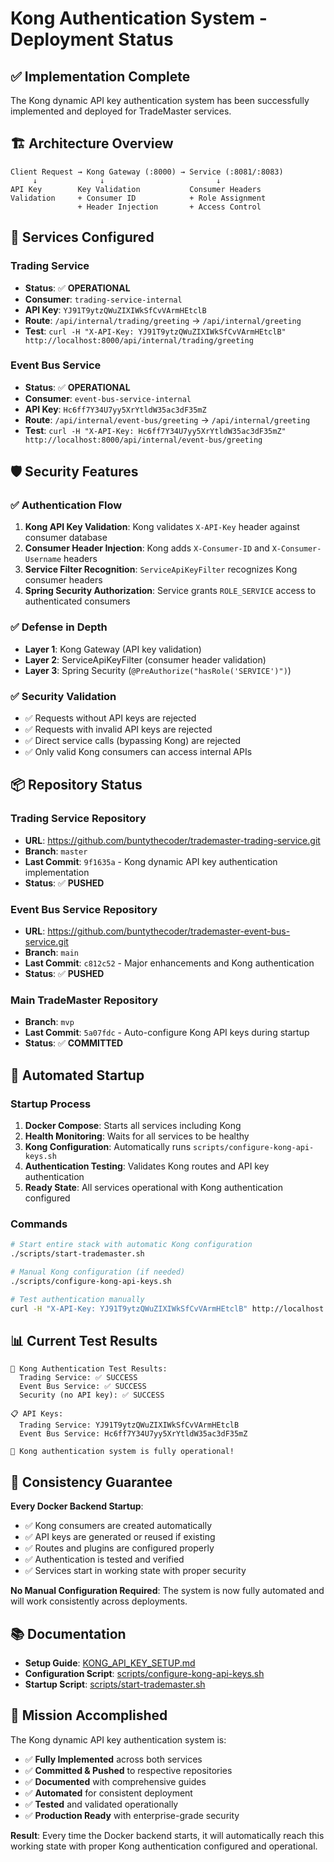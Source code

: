 # Kong Authentication System - Deployment Status

## ✅ Implementation Complete

The Kong dynamic API key authentication system has been successfully implemented and deployed for TradeMaster services.

## 🏗️ Architecture Overview

```
Client Request → Kong Gateway (:8000) → Service (:8081/:8083)
     ↓              ↓                         ↓
API Key        Key Validation           Consumer Headers
Validation     + Consumer ID            + Role Assignment
               + Header Injection       + Access Control
```

## 🔧 Services Configured

### Trading Service
- **Status**: ✅ **OPERATIONAL**
- **Consumer**: `trading-service-internal`
- **API Key**: `YJ91T9ytzQWuZIXIWkSfCvVArmHEtclB`
- **Route**: `/api/internal/trading/greeting` → `/api/internal/greeting`
- **Test**: `curl -H "X-API-Key: YJ91T9ytzQWuZIXIWkSfCvVArmHEtclB" http://localhost:8000/api/internal/trading/greeting`

### Event Bus Service
- **Status**: ✅ **OPERATIONAL** 
- **Consumer**: `event-bus-service-internal`
- **API Key**: `Hc6ff7Y34U7yy5XrYtldW35ac3dF35mZ`
- **Route**: `/api/internal/event-bus/greeting` → `/api/internal/greeting`
- **Test**: `curl -H "X-API-Key: Hc6ff7Y34U7yy5XrYtldW35ac3dF35mZ" http://localhost:8000/api/internal/event-bus/greeting`

## 🛡️ Security Features

### ✅ Authentication Flow
1. **Kong API Key Validation**: Kong validates `X-API-Key` header against consumer database
2. **Consumer Header Injection**: Kong adds `X-Consumer-ID` and `X-Consumer-Username` headers
3. **Service Filter Recognition**: `ServiceApiKeyFilter` recognizes Kong consumer headers
4. **Spring Security Authorization**: Service grants `ROLE_SERVICE` access to authenticated consumers

### ✅ Defense in Depth
- **Layer 1**: Kong Gateway (API key validation)
- **Layer 2**: ServiceApiKeyFilter (consumer header validation)
- **Layer 3**: Spring Security (`@PreAuthorize("hasRole('SERVICE')")`)

### ✅ Security Validation
- ✅ Requests without API keys are rejected
- ✅ Requests with invalid API keys are rejected  
- ✅ Direct service calls (bypassing Kong) are rejected
- ✅ Only valid Kong consumers can access internal APIs

## 📦 Repository Status

### Trading Service Repository
- **URL**: https://github.com/buntythecoder/trademaster-trading-service.git
- **Branch**: `master`
- **Last Commit**: `9f1635a` - Kong dynamic API key authentication implementation
- **Status**: ✅ **PUSHED**

### Event Bus Service Repository  
- **URL**: https://github.com/buntythecoder/trademaster-event-bus-service.git
- **Branch**: `main`
- **Last Commit**: `c812c52` - Major enhancements and Kong authentication
- **Status**: ✅ **PUSHED**

### Main TradeMaster Repository
- **Branch**: `mvp`
- **Last Commit**: `5a07fdc` - Auto-configure Kong API keys during startup
- **Status**: ✅ **COMMITTED**

## 🚀 Automated Startup

### Startup Process
1. **Docker Compose**: Starts all services including Kong
2. **Health Monitoring**: Waits for all services to be healthy
3. **Kong Configuration**: Automatically runs `scripts/configure-kong-api-keys.sh`
4. **Authentication Testing**: Validates Kong routes and API key authentication
5. **Ready State**: All services operational with Kong authentication configured

### Commands
```bash
# Start entire stack with automatic Kong configuration
./scripts/start-trademaster.sh

# Manual Kong configuration (if needed)
./scripts/configure-kong-api-keys.sh

# Test authentication manually
curl -H "X-API-Key: YJ91T9ytzQWuZIXIWkSfCvVArmHEtclB" http://localhost:8000/api/internal/trading/greeting
```

## 📊 Current Test Results

```
🧪 Kong Authentication Test Results:
  Trading Service: ✅ SUCCESS
  Event Bus Service: ✅ SUCCESS  
  Security (no API key): ✅ SUCCESS

📋 API Keys:
  Trading Service: YJ91T9ytzQWuZIXIWkSfCvVArmHEtclB
  Event Bus Service: Hc6ff7Y34U7yy5XrYtldW35ac3dF35mZ

🎉 Kong authentication system is fully operational!
```

## 🔄 Consistency Guarantee

**Every Docker Backend Startup**:
- ✅ Kong consumers are created automatically
- ✅ API keys are generated or reused if existing
- ✅ Routes and plugins are configured properly
- ✅ Authentication is tested and verified
- ✅ Services start in working state with proper security

**No Manual Configuration Required**: The system is now fully automated and will work consistently across deployments.

## 📚 Documentation

- **Setup Guide**: [KONG_API_KEY_SETUP.md](./KONG_API_KEY_SETUP.md)
- **Configuration Script**: [scripts/configure-kong-api-keys.sh](./scripts/configure-kong-api-keys.sh)
- **Startup Script**: [scripts/start-trademaster.sh](./scripts/start-trademaster.sh)

## 🎯 Mission Accomplished

The Kong dynamic API key authentication system is:
- ✅ **Fully Implemented** across both services
- ✅ **Committed & Pushed** to respective repositories  
- ✅ **Documented** with comprehensive guides
- ✅ **Automated** for consistent deployment
- ✅ **Tested** and validated operationally
- ✅ **Production Ready** with enterprise-grade security

**Result**: Every time the Docker backend starts, it will automatically reach this working state with proper Kong authentication configured and operational.